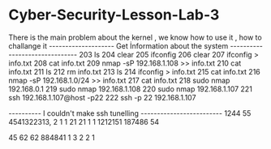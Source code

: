 # Cyber-Security-Lesson-Lab-3

There is the main problem about the kernel , we know how to use it , how to challange it
-------------------- Get İnformation about the system -------------------------------
  203  ls
  204  clear
  205  ifconfig
  206  clear
  207  ifconfig > info.txt
  208  cat info.txt
  209  nmap -sP 192.168.1.108 >> info.txt
  210  cat info.txt
  211  ls
  212  rm info.txt
  213  ls
  214  ifconfig > info.txt
  215  cat info.txt
  216  nmap -sP 192.168.1.0/24 >> info.txt
  217  cat info.txt
  218  sudo nmap 192.168.0.1
  219  sudo nmap 192.168.1.108
  220  sudo nmap 192.168.1.107
  221  ssh 192.168.1.107@host -p22
  222  ssh -p 22  192.168.1.107
  
  ---------- I couldn't make ssh tunelling -------------------------
 1244
 55
 4541322313,
 2
 1
 1
 21
 21
 1
 1
 1212151
 187486
 54
 
 45
 62
 62
 884841
 1
 3
 2
 2
1
